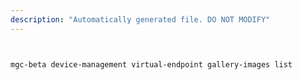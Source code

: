 ```yaml
---
description: "Automatically generated file. DO NOT MODIFY"
---
```


```bash


mgc-beta device-management virtual-endpoint gallery-images list

```
